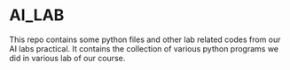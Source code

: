 # AI_LAB
This repo contains some python files and other lab related codes from our AI labs practical.
It contains the collection of various python programs we did in various lab of our course.
